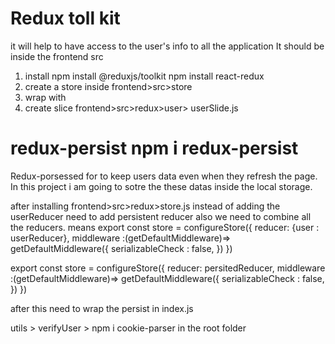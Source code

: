 # Redux toll kit
it will help to have access to the user's info to all the application
It should be inside the frontend src
1. install 
npm install @reduxjs/toolkit 
npm install react-redux
2. create a store inside frontend>src>store
3. wrap <App> with   <Provider store={store} >
4. create slice frontend>src>redux>user> userSlide.js

# redux-persist npm i redux-persist
Redux-porsessed for to keep users data even when they refresh the page. In this project i am going to sotre the these datas inside the local storage.

after installing frontend>src>redux>store.js instead of adding the userReducer need to add persistent reducer also we need to combine all the reducers.
means
export const store = configureStore({
    reducer: {user : userReducer},
    middleware :(getDefaultMiddleware)=> getDefaultMiddleware({
        serializableCheck : false,
    })
})

export const store = configureStore({
    reducer: persitedReducer,
    middleware :(getDefaultMiddleware)=> getDefaultMiddleware({
        serializableCheck : false,
    })
})


after this need to wrap the persist in index.js


utils > verifyUser > npm i cookie-parser in the root folder 